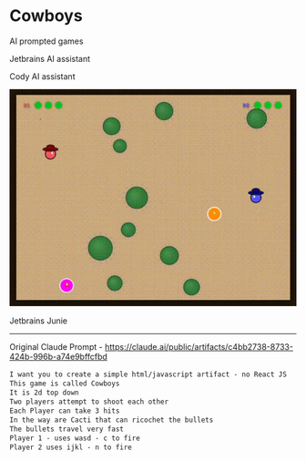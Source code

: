 # Cowboys

AI prompted games

Jetbrains AI assistant

Cody AI assistant

![Cowboys Game](cowboys.gif)

Jetbrains Junie

---

Original Claude Prompt - https://claude.ai/public/artifacts/c4bb2738-8733-424b-996b-a74e9bffcfbd

```
I want you to create a simple html/javascript artifact - no React JS
This game is called Cowboys 
It is 2d top down 
Two players attempt to shoot each other 
Each Player can take 3 hits
In the way are Cacti that can ricochet the bullets
The bullets travel very fast
Player 1 - uses wasd - c to fire
Player 2 uses ijkl - n to fire
```

